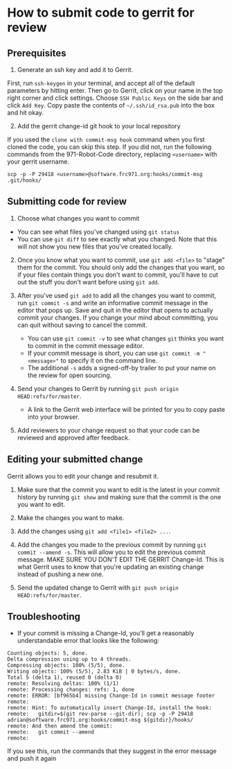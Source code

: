 # How to submit code to gerrit for review

## Prerequisites
1. Generate an ssh key and add it to Gerrit.

First, run `ssh-keygen` in your terminal, and accept all of the default
parameters by hitting enter. Then go to Gerrit, click on your name in the top
right corner and click settings. Choose `SSH Public Keys` on the side bar and
click `Add Key`. Copy paste the contents of `~/.ssh/id_rsa.pub` into the box and
hit okay.

2. Add the gerrit change-id git hook to your local repository

If you used the `clone with commit-msg hook` command when you first
cloned the code, you can skip this step. If you did not, run the following
commands from the 971-Robot-Code directory, replacing `<username>` with your
gerrit username.

```console
scp -p -P 29418 <username>@software.frc971.org:hooks/commit-msg .git/hooks/
```

## Submitting code for review

1. Choose what changes you want to commit
  - You can see what files you've changed using `git status`
  - You can use `git diff` to see exactly what you changed. Note that this will
    not show you new files that you've created locally.

2. Once you know what you want to commit, use `git add <file>` to "stage" them
   for the commit. You should only add the changes that you want, so if your
   files contain things you don't want to commit, you'll have to cut out the
   stuff you don't want before using `git add`.

3. After you've used `git add` to add all the changes you want to commit, run
   `git commit -s` and write an informative commit message in the editor that pops
   up. Save and quit in the editor that opens to actually commit your changes.
   If you change your mind about committing, you can quit without saving to
   cancel the commit.
   - You can use `git commit -v` to see what changes `git` thinks you want to
     commit in the commit message editor.
   - If your commit message is short, you can use `git commit -m "<message>"` to
     specify it on the command line.
   - The additional `-s` adds a signed-off-by trailer to put your name on the
      review for open sourcing.

4. Send your changes to Gerrit by running
   `git push origin HEAD:refs/for/master`.
   - A link to the Gerrit web interface will be printed for you to copy paste
     into your browser.

5. Add reviewers to your change request so that your code can be reviewed and
   approved after feedback.

## Editing your submitted change

Gerrit allows you to edit your change and resubmit it.

1. Make sure that the commit you want to edit is the latest in your commit
   history by running `git show` and making sure that the commit is the one you
   want to edit.

2. Make the changes you want to make.

3. Add the changes using `git add <file1> <file2> ...`.

4. Add the changes you made to the previous commit by running
   `git commit --amend -s`. This will allow you to edit the previous commit
   message. MAKE SURE YOU DON'T EDIT THE GERRIT Change-Id. This is what Gerrit
   uses to know that you're updating an existing change instead of pushing a new
   one.

5. Send the updated change to Gerrit with
   `git push origin HEAD:refs/for/master`.

## Troubleshooting
* If your commit is missing a Change-Id, you'll get a reasonably understandable
  error that looks like the following:
```console
Counting objects: 5, done.
Delta compression using up to 4 threads.
Compressing objects: 100% (5/5), done.
Writing objects: 100% (5/5), 2.83 KiB | 0 bytes/s, done.
Total 5 (delta 1), reused 0 (delta 0)
remote: Resolving deltas: 100% (1/1)
remote: Processing changes: refs: 1, done
remote: ERROR: [bf965b4] missing Change-Id in commit message footer
remote:
remote: Hint: To automatically insert Change-Id, install the hook:
remote:   gitdir=$(git rev-parse --git-dir); scp -p -P 29418 adrian@software.frc971.org:hooks/commit-msg ${gitdir}/hooks/
remote: And then amend the commit:
remote:   git commit --amend
remote:
```
  If you see this, run the commands that they suggest in the error message and
  push it again
